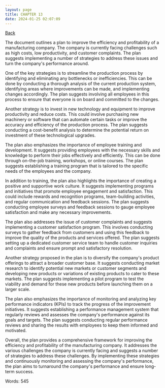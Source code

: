 ```yaml
---
layout: page
title: CHAPTER 13
date: 2024-01-25 02:07:09
---
```


[Back](./)


The document outlines a plan to improve the efficiency and profitability of a manufacturing company. The company is currently facing challenges such as high costs, low productivity, and customer complaints. The plan suggests implementing a number of strategies to address these issues and turn the company's performance around.

One of the key strategies is to streamline the production process by identifying and eliminating any bottlenecks or inefficiencies. This can be done by conducting a thorough analysis of the current production system, identifying areas where improvements can be made, and implementing changes accordingly. The plan suggests involving all employees in this process to ensure that everyone is on board and committed to the changes.

Another strategy is to invest in new technology and equipment to improve productivity and reduce costs. This could involve purchasing new machinery or software that can automate certain tasks or improve the accuracy and efficiency of the production process. The plan suggests conducting a cost-benefit analysis to determine the potential return on investment of these technological upgrades.

The plan also emphasizes the importance of employee training and development. It suggests providing employees with the necessary skills and knowledge to perform their jobs effectively and efficiently. This can be done through on-the-job training, workshops, or online courses. The plan suggests establishing a training program that is tailored to the specific needs of the employees and the company.

In addition to training, the plan also highlights the importance of creating a positive and supportive work culture. It suggests implementing programs and initiatives that promote employee engagement and satisfaction. This could include rewards and recognition programs, team-building activities, and regular communication and feedback sessions. The plan suggests conducting employee surveys and feedback sessions to gauge employee satisfaction and make any necessary improvements.

The plan also addresses the issue of customer complaints and suggests implementing a customer satisfaction program. This involves conducting surveys to gather feedback from customers and using this feedback to improve the quality of the products and services offered. The plan suggests setting up a dedicated customer service team to handle customer inquiries and complaints and ensure prompt and satisfactory resolution.

Another strategy proposed in the plan is to diversify the company's product offerings to attract a broader customer base. It suggests conducting market research to identify potential new markets or customer segments and developing new products or variations of existing products to cater to these markets. The plan suggests implementing a pilot program to test the viability and demand for these new products before launching them on a larger scale.

The plan also emphasizes the importance of monitoring and analyzing key performance indicators (KPIs) to track the progress of the improvement initiatives. It suggests establishing a performance management system that regularly reviews and assesses the company's performance against its goals and targets. The plan suggests conducting regular performance reviews and sharing the results with employees to keep them informed and motivated.

Overall, the plan provides a comprehensive framework for improving the efficiency and profitability of the manufacturing company. It addresses the various challenges the company is currently facing and suggests a number of strategies to address these challenges. By implementing these strategies and continuously monitoring and assessing the company's performance, the plan aims to turnaround the company's performance and ensure long-term success.

Words: 545